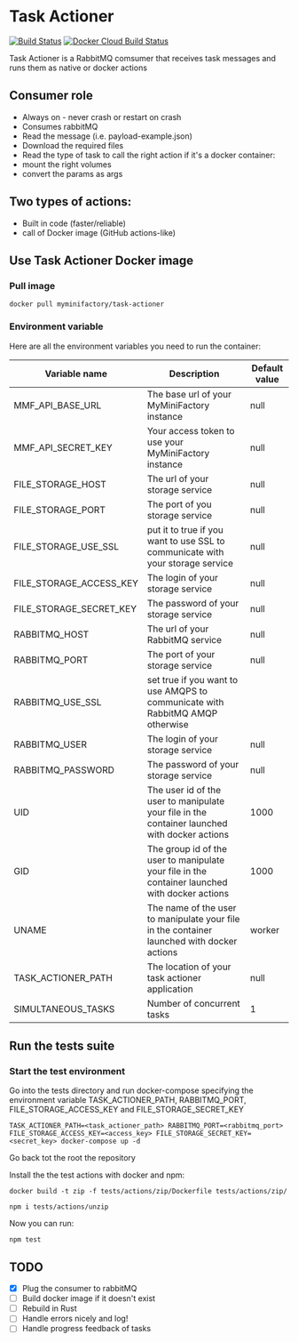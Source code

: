 # Task Actioner
[![Build Status](https://travis-ci.org/MyMiniFactory/task-actioner.svg?branch=master)](https://travis-ci.org/MyMiniFactory/task-actioner)
[![Docker Cloud Build Status](https://img.shields.io/docker/cloud/build/myminifactory/task-actioner)](https://hub.docker.com/repository/docker/myminifactory/task-actioner)

Task Actioner is a RabbitMQ comsumer that receives task messages and runs them as native or docker actions

## Consumer role

- Always on - never crash or restart on crash
- Consumes rabbitMQ
- Read the message (i.e. payload-example.json)
- Download the required files
- Read the type of task to call the right action
if it's a docker container:
- mount the right volumes
- convert the params as args

## Two types of actions:
- Built in code (faster/reliable)
- call of Docker image (GitHub actions-like)

## Use Task Actioner Docker image

### Pull image

```
docker pull myminifactory/task-actioner
```

### Environment variable

Here are all the environment variables you need to run the container:

| Variable name | Description | Default value |
|---|---|---|
| MMF\_API\_BASE\_URL  | The base url of your MyMiniFactory instance | null |
| MMF\_API\_SECRET\_KEY | Your access token to use your MyMiniFactory instance | null |
| FILE\_STORAGE\_HOST | The url of your storage service  | null |
| FILE\_STORAGE\_PORT | The port of you storage service | null |
| FILE\_STORAGE\_USE\_SSL | put it to true if you want to use SSL to communicate with your storage service | null |
| FILE\_STORAGE\_ACCESS\_KEY | The login of your storage service  | null |
| FILE\_STORAGE\_SECRET\_KEY | The password of your storage service  | null |
| RABBITMQ\_HOST | The url of your RabbitMQ service | null |
| RABBITMQ\_PORT | The port of your storage service | null |
| RABBITMQ\_USE\_SSL | set true if you want to use AMQPS to communicate with RabbitMQ AMQP otherwise |
| RABBITMQ\_USER | The login of your storage service | null |
| RABBITMQ\_PASSWORD | The password of your storage service | null |
| UID | The user id of the user to manipulate your file in the container launched with docker actions | 1000 |
| GID | The group id of the user to manipulate your file in the container launched with docker actions | 1000 |
| UNAME  | The name of the user to manipulate your file in the container launched with docker actions | worker |
|TASK\_ACTIONER\_PATH | The location of your task actioner application | null |
|SIMULTANEOUS\_TASKS | Number of concurrent tasks | 1 |

## Run the tests suite

### Start the test environment

Go into the tests directory and run docker-compose specifying the environment variable TASK\_ACTIONER\_PATH,
RABBITMQ\_PORT, FILE\_STORAGE\_ACCESS\_KEY and FILE\_STORAGE\_SECRET\_KEY

```
TASK_ACTIONER_PATH=<task_actioner_path> RABBITMQ_PORT=<rabbitmq_port> FILE_STORAGE_ACCESS_KEY=<access_key> FILE_STORAGE_SECRET_KEY=<secret_key> docker-compose up -d
```

Go back tot the root the repository

Install the the test actions with docker and npm:

```
docker build -t zip -f tests/actions/zip/Dockerfile tests/actions/zip/

npm i tests/actions/unzip
```

Now you can run:

```
npm test
```

## TODO

- [x] Plug the consumer to rabbitMQ
- [ ] Build docker image if it doesn't exist
- [ ] Rebuild in Rust
- [ ] Handle errors nicely and log!
- [ ] Handle progress feedback of tasks

